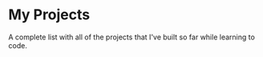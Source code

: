 # My Projects
A complete list with all of the projects that I've built so far while learning to code.
